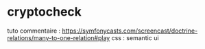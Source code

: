 # cryptocheck

tuto commentaire : https://symfonycasts.com/screencast/doctrine-relations/many-to-one-relation#play
css : semantic ui
